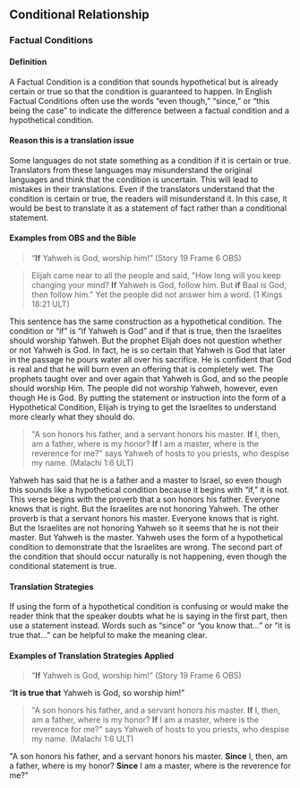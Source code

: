 ## Conditional Relationship
### Factual Conditions

#### Definition

A Factual Condition is a condition that sounds hypothetical but is already certain or true so that the condition is guaranteed to happen. In English Factual Conditions often use the words “even though,” “since,” or “this being the case” to indicate the difference between a factual condition and a hypothetical condition.

#### Reason this is a translation issue

Some languages do not state something as a condition if it is certain or true. Translators from these languages may misunderstand the original languages and think that the condition is uncertain. This will lead to mistakes in their translations. Even if the translators understand that the condition is certain or true, the readers will misunderstand it. In this case, it would be best to translate it as a statement of fact rather than a conditional statement.

#### Examples from OBS and the Bible

> “**If** Yahweh is God, worship him!” (Story 19 Frame 6 OBS)

> Elijah came near to all the people and said, "How long will you keep changing your mind? **If** Yahweh is God, follow him. But **if** Baal is God, then follow him." Yet the people did not answer him a word. (1 Kings 18:21 ULT)

This sentence has the same construction as a hypothetical condition. The condition or “if” is “if Yahweh is God” and if that is true, then the Israelites should worship Yahweh. But the prophet Elijah does not question whether or not Yahweh is God. In fact, he is so certain that Yahweh is God that later in the passage he pours water all over his sacrifice. He is confident that God is real and that he will burn even an offering that is completely wet. The prophets taught over and over again that Yahweh is God, and so the people should worship Him. The people did not worship Yahweh, however, even though He is God. By putting the statement or instruction into the form of a Hypothetical Condition, Elijah is trying to get the Israelites to understand more clearly what they should do.

> "A son honors his father, and a servant honors his master. **If** I, then, am a father, where is my honor? **If** I am a master, where is the reverence for me?" says Yahweh of hosts to you priests, who despise my name.  (Malachi 1:6 ULT)

Yahweh has said that he is a father and a master to Israel, so even though this sounds like a hypothetical condition because it begins with “if,” it is not. This verse begins with the proverb that a son honors his father. Everyone knows that is right. But the Israelites are not honoring Yahweh. The other proverb is that a servant honors his master. Everyone knows that is right. But the Israelites are not honoring Yahweh so it seems that he is not their master. But Yahweh is the master. Yahweh uses the form of a hypothetical condition to demonstrate that the Israelites are wrong. The second part of the condition that should occur naturally is not happening, even though the conditional statement is true.

#### Translation Strategies

If using the form of a hypothetical condition is confusing or would make the reader think that the speaker doubts what he is saying in the first part, then use a statement instead. Words such as “since” or “you know that…” or “it is true that…” can be helpful to make the meaning clear.

#### Examples of Translation Strategies Applied

> “**If** Yahweh is God, worship him!” (Story 19 Frame 6 OBS)

“**It is true that** Yahweh is God, so worship him!”

> "A son honors his father, and a servant honors his master. **If** I, then, am a father, where is my honor? **If** I am a master, where is the reverence for me?" says Yahweh of hosts to you priests, who despise my name.  (Malachi 1:6 ULT)

"A son honors his father, and a servant honors his master. **Since** I, then, am a father, where is my honor? **Since** I am a master, where is the reverence for me?" 
